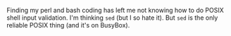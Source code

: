 Finding my perl and bash coding has left me not knowing how to do POSIX
shell input validation. I'm thinking `sed` (but I so hate it). But `sed`
is the only reliable POSIX thing (and it's on BusyBox).
